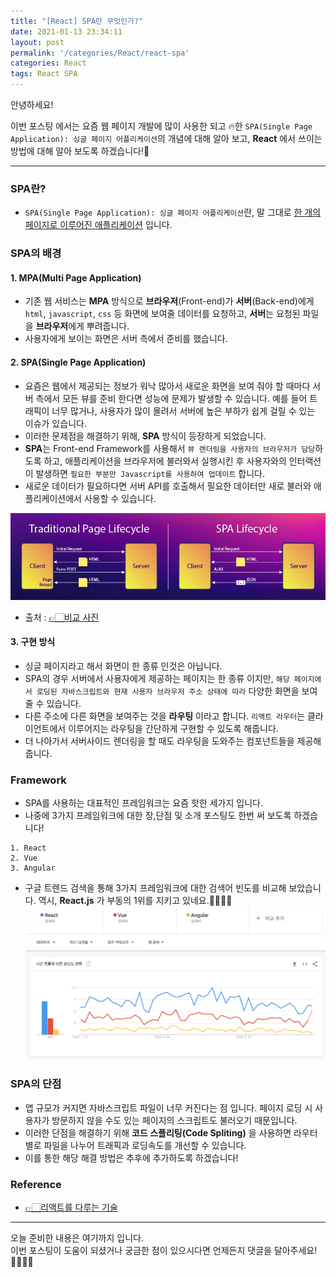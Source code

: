 ```yaml
---
title: "[React] SPA란 무엇인가?"
date: 2021-01-13 23:34:11
layout: post
permalink: '/categories/React/react-spa'
categories: React
tags: React SPA
---
```


안녕하세요!  

이번 포스팅 에서는 요즘 웹 페이지 개발에 많이 사용한 되고 🔥한 `SPA(Single Page Application): 싱글 페이지 어플리케이션`의 개념에 대해 알아 보고, **React** 에서 쓰이는 방법에 대해 알아 보도록 하겠습니다!🤔  

-----

### SPA란?
- `SPA(Single Page Application): 싱글 페이지 어플리케이션`란, 말 그대로 <U>한 개의 페이지로 이루어진 애플리케이션</U> 입니다.


### SPA의 배경
#### 1. MPA(Multi Page Application)
- 기존 웹 서비스는 **MPA** 방식으로 **브라우저**(Front-end)가 **서버**(Back-end)에게 `html`, `javascript`, `css` 등 화면에 보여줄 데이터를 요청하고, **서버**는 요청된 파일을 **브라우저**에게 뿌려줍니다.
- 사용자에게 보이는 화면은 서버 측에서 준비를 했습니다.


#### 2. SPA(Single Page Application)
- 요즘은 웹에서 제공되는 정보가 워낙 많아서 새로운 화면을 보여 줘야 할 때마다 서버 측에서 모든 뷰를 준비 한다면 성능에 문제가 발생할 수 있습니다. 예를 들어 트래픽이 너무 많거나, 사용자가 많이 몰려서 서버에 높은 부하가 쉽게 걸릴 수 있는 이슈가 있습니다.
- 이러한 문제점을 해결하기 위해, **SPA** 방식이 등장하게 되었습니다.
- **SPA**는 Front-end Framework를 사용해서 `뷰 랜더링을 사용자의 브라우저가 담당`하도록 하고, 애플리케이션을 브라우저에 불러와서 실행시킨 후 사용자와의 인터랙션이 발생하면 `필요한 부분만 Javascript를 사용하여 업데이트` 합니다.
- 새로운 데이터가 필요하다면 서버 API를 호출해서 필요한 데이터만 새로 불러와 애플리케이션에서 사용할 수 있습니다.

![react-web](/assets/images/react/react_web.png)
- 출처 : [👉🏻비교 사진](https://scand.com/wp-content/uploads/2019/05/bp062-difference.jpg)


#### 3. 구현 방식
- 싱글 페이지라고 해서 화면이 한 종류 인것은 아닙니다.
- SPA의 경우 서버에서 사용자에게 제공하는 페이지는 한 종류 이지만, `해당 페이지에서 로딩된 자바스크립트와 현재 사용자 브라우저 주소 상태에 따라` 다양한 화면을 보여줄 수 있습니다.
- 다른 주소에 다른 화면을 보여주는 것을 **라우팅** 이라고 합니다. `리액트 라우터`는 클라이언트에서 이루어지는 라우팅을 간단하게 구현할 수 있도록 해줍니다.
- 더 나아가서 서버사이드 렌더링을 할 때도 라우팅을 도와주는 컴포넌트들을 제공해 줍니다.


### Framework
- SPA를 사용하는 대표적인 프레임워크는 요즘 핫한 세가지 입니다. 
- 나중에 3가지 프레임워크에 대한 장,단점 및 소개 포스팅도 한번 써 보도록 하겠습니다!

```
1. React
2. Vue
3. Angular
```

- 구글 트렌드 검색을 통해 3가지 프레임워크에 대한 검색어 빈도를 비교해 보았습니다. 역시, **React.js** 가 부동의 1위를 지키고 있네요.👏🏻👏🏻
![react-trend](/assets/images/react/react_trend.png)


### SPA의 단점
- 앱 규모가 커지면 자바스크립트 파일이 너무 커진다는 점 입니다. 페이지 로딩 시 사용자가 방문하지 않을 수도 있는 페이지의 스크립트도 불러오기 때문입니다.
- 이러한 단점을 해결하기 위해 **코드 스플리팅(Code Spliting)** 을 사용하면 라우터별로 파일을 나누어 트래픽과 로딩속도를 개선할 수 있습니다.
- 이를 통한 해당 해결 방법은 추후에 추가하도록 하겠습니다!


### Reference
- [👉🏻리액트를 다루는 기술](https://thebook.io/080203/ch13/01-01/)


-----

오늘 준비한 내용은 여기까지 입니다.  
이번 포스팅이 도움이 되셨거나 궁금한 점이 있으시다면 언제든지 댓글을 달아주세요!🙋🏻‍♀️✨    

